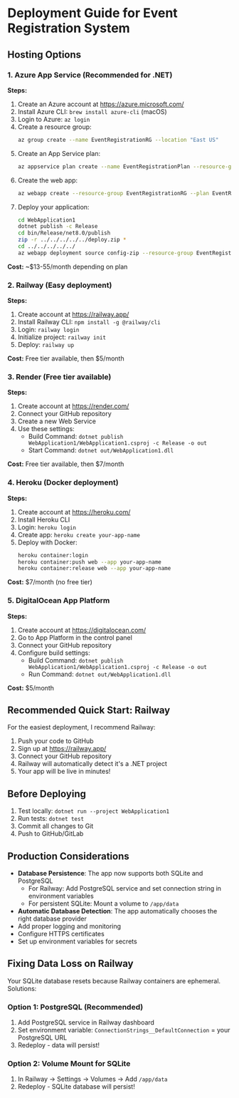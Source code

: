 # Deployment Guide for Event Registration System

## Hosting Options

### 1. Azure App Service (Recommended for .NET)

**Steps:**

1. Create an Azure account at https://azure.microsoft.com/
2. Install Azure CLI: `brew install azure-cli` (macOS)
3. Login to Azure: `az login`
4. Create a resource group:
   ```bash
   az group create --name EventRegistrationRG --location "East US"
   ```
5. Create an App Service plan:
   ```bash
   az appservice plan create --name EventRegistrationPlan --resource-group EventRegistrationRG --sku B1 --is-linux
   ```
6. Create the web app:
   ```bash
   az webapp create --resource-group EventRegistrationRG --plan EventRegistrationPlan --name your-unique-app-name --runtime "DOTNETCORE:8.0"
   ```
7. Deploy your application:
   ```bash
   cd WebApplication1
   dotnet publish -c Release
   cd bin/Release/net8.0/publish
   zip -r ../../../../../deploy.zip *
   cd ../../../../../
   az webapp deployment source config-zip --resource-group EventRegistrationRG --name your-unique-app-name --src deploy.zip
   ```

**Cost:** ~$13-55/month depending on plan

### 2. Railway (Easy deployment)

**Steps:**

1. Create account at https://railway.app/
2. Install Railway CLI: `npm install -g @railway/cli`
3. Login: `railway login`
4. Initialize project: `railway init`
5. Deploy: `railway up`

**Cost:** Free tier available, then $5/month

### 3. Render (Free tier available)

**Steps:**

1. Create account at https://render.com/
2. Connect your GitHub repository
3. Create a new Web Service
4. Use these settings:
   - Build Command: `dotnet publish WebApplication1/WebApplication1.csproj -c Release -o out`
   - Start Command: `dotnet out/WebApplication1.dll`

**Cost:** Free tier available, then $7/month

### 4. Heroku (Docker deployment)

**Steps:**

1. Create account at https://heroku.com/
2. Install Heroku CLI
3. Login: `heroku login`
4. Create app: `heroku create your-app-name`
5. Deploy with Docker:
   ```bash
   heroku container:login
   heroku container:push web --app your-app-name
   heroku container:release web --app your-app-name
   ```

**Cost:** $7/month (no free tier)

### 5. DigitalOcean App Platform

**Steps:**

1. Create account at https://digitalocean.com/
2. Go to App Platform in the control panel
3. Connect your GitHub repository
4. Configure build settings:
   - Build Command: `dotnet publish WebApplication1/WebApplication1.csproj -c Release -o out`
   - Run Command: `dotnet out/WebApplication1.dll`

**Cost:** $5/month

## Recommended Quick Start: Railway

For the easiest deployment, I recommend Railway:

1. Push your code to GitHub
2. Sign up at https://railway.app/
3. Connect your GitHub repository
4. Railway will automatically detect it's a .NET project
5. Your app will be live in minutes!

## Before Deploying

1. Test locally: `dotnet run --project WebApplication1`
2. Run tests: `dotnet test`
3. Commit all changes to Git
4. Push to GitHub/GitLab

## Production Considerations

- **Database Persistence**: The app now supports both SQLite and PostgreSQL
  - For Railway: Add PostgreSQL service and set connection string in environment variables
  - For persistent SQLite: Mount a volume to `/app/data`
- **Automatic Database Detection**: The app automatically chooses the right database provider
- Add proper logging and monitoring
- Configure HTTPS certificates
- Set up environment variables for secrets

## Fixing Data Loss on Railway

Your SQLite database resets because Railway containers are ephemeral. Solutions:

### Option 1: PostgreSQL (Recommended)
1. Add PostgreSQL service in Railway dashboard
2. Set environment variable: `ConnectionStrings__DefaultConnection` = your PostgreSQL URL
3. Redeploy - data will persist!

### Option 2: Volume Mount for SQLite
1. In Railway → Settings → Volumes → Add `/app/data`
2. Redeploy - SQLite database will persist!
